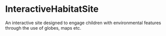 # InteractiveHabitatSite
An interactive site designed to engage children with environmental features through the use of globes, maps etc. 
